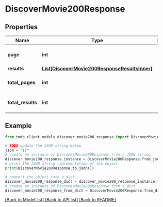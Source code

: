 # DiscoverMovie200Response


## Properties

Name | Type | Description | Notes
------------ | ------------- | ------------- | -------------
**page** | **int** |  | [optional] [default to 0]
**results** | [**List[DiscoverMovie200ResponseResultsInner]**](DiscoverMovie200ResponseResultsInner.md) |  | [optional] 
**total_pages** | **int** |  | [optional] [default to 0]
**total_results** | **int** |  | [optional] [default to 0]

## Example

```python
from tmdb_client.models.discover_movie200_response import DiscoverMovie200Response

# TODO update the JSON string below
json = "{}"
# create an instance of DiscoverMovie200Response from a JSON string
discover_movie200_response_instance = DiscoverMovie200Response.from_json(json)
# print the JSON string representation of the object
print(DiscoverMovie200Response.to_json())

# convert the object into a dict
discover_movie200_response_dict = discover_movie200_response_instance.to_dict()
# create an instance of DiscoverMovie200Response from a dict
discover_movie200_response_from_dict = DiscoverMovie200Response.from_dict(discover_movie200_response_dict)
```
[[Back to Model list]](../README.md#documentation-for-models) [[Back to API list]](../README.md#documentation-for-api-endpoints) [[Back to README]](../README.md)


